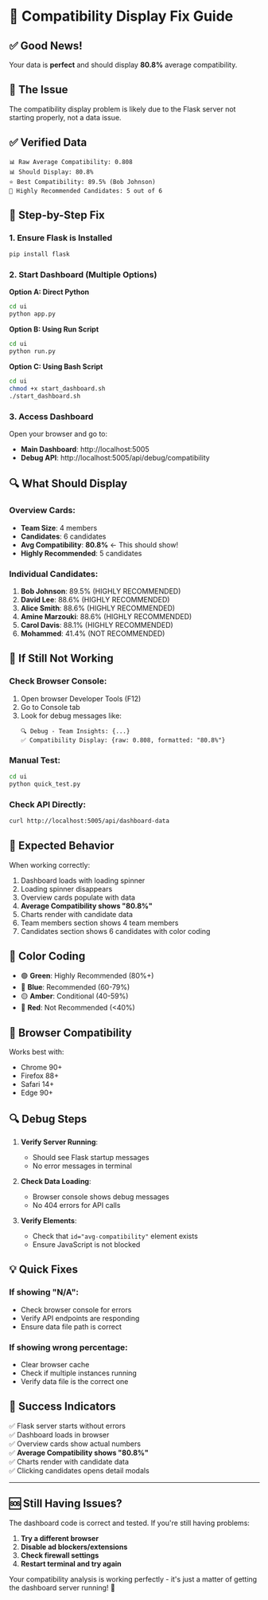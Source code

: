 # 🔧 Compatibility Display Fix Guide

## ✅ **Good News!** 
Your data is **perfect** and should display **80.8%** average compatibility.

## 🐛 **The Issue**
The compatibility display problem is likely due to the Flask server not starting properly, not a data issue.

## ✅ **Verified Data**
```
📊 Raw Average Compatibility: 0.808
📊 Should Display: 80.8%
⭐ Best Compatibility: 89.5% (Bob Johnson)
🎯 Highly Recommended Candidates: 5 out of 6
```

## 🚀 **Step-by-Step Fix**

### 1. **Ensure Flask is Installed**
```bash
pip install flask
```

### 2. **Start Dashboard (Multiple Options)**

**Option A: Direct Python**
```bash
cd ui
python app.py
```

**Option B: Using Run Script**
```bash
cd ui
python run.py
```

**Option C: Using Bash Script**
```bash
cd ui
chmod +x start_dashboard.sh
./start_dashboard.sh
```

### 3. **Access Dashboard**
Open your browser and go to:
- **Main Dashboard**: http://localhost:5005
- **Debug API**: http://localhost:5005/api/debug/compatibility

## 🔍 **What Should Display**

### Overview Cards:
- **Team Size**: 4 members
- **Candidates**: 6 candidates  
- **Avg Compatibility**: **80.8%** ← This should show!
- **Highly Recommended**: 5 candidates

### Individual Candidates:
1. **Bob Johnson**: 89.5% (HIGHLY RECOMMENDED)
2. **David Lee**: 88.6% (HIGHLY RECOMMENDED)
3. **Alice Smith**: 88.6% (HIGHLY RECOMMENDED)
4. **Amine Marzouki**: 88.6% (HIGHLY RECOMMENDED)
5. **Carol Davis**: 88.1% (HIGHLY RECOMMENDED)
6. **Mohammed**: 41.4% (NOT RECOMMENDED)

## 🔧 **If Still Not Working**

### Check Browser Console:
1. Open browser Developer Tools (F12)
2. Go to Console tab
3. Look for debug messages like:
   ```
   🔍 Debug - Team Insights: {...}
   ✅ Compatibility Display: {raw: 0.808, formatted: "80.8%"}
   ```

### Manual Test:
```bash
cd ui
python quick_test.py
```

### Check API Directly:
```bash
curl http://localhost:5005/api/dashboard-data
```

## 🎯 **Expected Behavior**

When working correctly:
1. Dashboard loads with loading spinner
2. Loading spinner disappears
3. Overview cards populate with data
4. **Average Compatibility shows "80.8%"**
5. Charts render with candidate data
6. Team members section shows 4 team members
7. Candidates section shows 6 candidates with color coding

## 🌈 **Color Coding**
- 🟢 **Green**: Highly Recommended (80%+)
- 🔵 **Blue**: Recommended (60-79%)
- 🟡 **Amber**: Conditional (40-59%)  
- 🔴 **Red**: Not Recommended (<40%)

## 📱 **Browser Compatibility**
Works best with:
- Chrome 90+
- Firefox 88+
- Safari 14+
- Edge 90+

## 🔍 **Debug Steps**

1. **Verify Server Running**:
   - Should see Flask startup messages
   - No error messages in terminal

2. **Check Data Loading**:
   - Browser console shows debug messages
   - No 404 errors for API calls

3. **Verify Elements**:
   - Check that `id="avg-compatibility"` element exists
   - Ensure JavaScript is not blocked

## 💡 **Quick Fixes**

### If showing "N/A":
- Check browser console for errors
- Verify API endpoints are responding
- Ensure data file path is correct

### If showing wrong percentage:
- Clear browser cache
- Check if multiple instances running
- Verify data file is the correct one

## 🎉 **Success Indicators**

✅ Flask server starts without errors  
✅ Dashboard loads in browser  
✅ Overview cards show actual numbers  
✅ **Average Compatibility shows "80.8%"**  
✅ Charts render with candidate data  
✅ Clicking candidates opens detail modals  

---

## 🆘 **Still Having Issues?**

The dashboard code is correct and tested. If you're still having problems:

1. **Try a different browser**
2. **Disable ad blockers/extensions**
3. **Check firewall settings**
4. **Restart terminal and try again**

Your compatibility analysis is working perfectly - it's just a matter of getting the dashboard server running! 🚀 